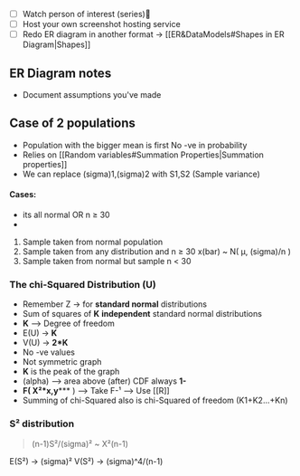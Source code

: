 
- [ ] Watch person of interest (series)🔼 
- [ ] Host your own screenshot hosting service
- [ ] Redo ER diagram in another format -> [[ER&DataModels#Shapes in ER Diagram|Shapes]]

## ER Diagram notes
- Document assumptions you've made

## Case of 2 populations
- Population with the bigger mean is first
  No -ve in probability
-   Relies on [[Random variables#Summation Properties|Summation properties]]
- We can replace (sigma)1,(sigma)2 with S1,S2 (Sample variance)
#### Cases:
- its all normal OR n ≥ 30
- 
1. Sample taken from normal population
2. Sample taken from any distribution and n ≥ 30
   x(bar) ~ N( µ, (sigma)/n )
3. Sample taken from normal but sample n < 30


### The chi-Squared Distribution (U)
- Remember Z -> for **standard normal** distributions
- Sum of squares of **K**  **independent** standard normal distributions
- **K** --> Degree of freedom
- E(U) -> **K**
- V(U) -> **2*K**
- No -ve values
- Not symmetric graph
- **K** is the peak of the graph
- (alpha) --> area above (after)
  CDF always **1-**
- **F( X²*x,y***** ) --> Take F-¹ --> Use [[R]]
- Summing of chi-Squared also is chi-Squared of freedom (K1+K2...+Kn)
  
### S² distribution
> (n-1)S²/(sigma)² ~ X²(n-1)

E(S²) -> (sigma)²
V(S²) -> (sigma)^4/(n-1)